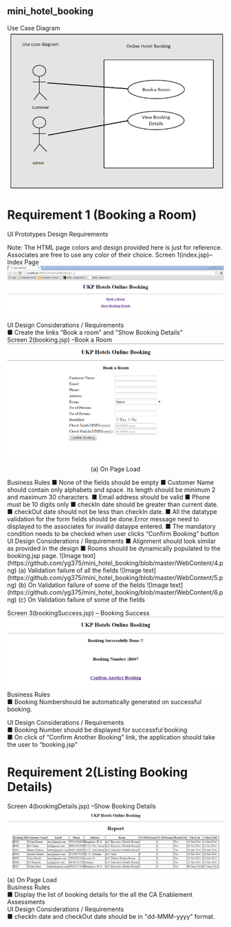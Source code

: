 ## mini_hotel_booking

Use Case Diagram  
 ![Image text](https://github.com/yg375/mini_hotel_booking/blob/master/WebContent/1.png)  
# Requirement 1 (Booking a Room)  
UI Prototypes Design Requirements

Note: The HTML page colors and design provided here is just for reference. Associates are free to use any color of their choice.
Screen 1(index.jsp)– Index Page
 ![Image text](https://github.com/yg375/mini_hotel_booking/blob/master/WebContent/2.png)
 
UI Design Considerations / Requirements  
■ Create  the links “Book a room” and "Show Booking Details"  
Screen 2(booking.jsp) –Book a Room  
 ![Image text](https://github.com/yg375/mini_hotel_booking/blob/master/WebContent/3.png)  
<p align="center">(a)	On Page Load</p>
Business Rules  
■	None of the fields should be empty    
■	Customer Name should contain only alphabets and space. Its length should be minimum 2 and maximum 30 characters.  
■	Email address should be valid  
■	Phone must be 10 digits only  
■	checkIn date should be greater than current date.  
■	checkOut date should not be less than checkIn date.  
■	All the datatype validation for the form fields should be done.Error message need to displayed to the associates  for invalid dataype entered.  
■	The mandatory condition needs to be checked when user clicks “Confirm Booking” button  
UI Design Considerations / Requirements  
■	Alignment should look similar as provided in the design  
■	Rooms should be dynamically populated to the booking.jsp page.  
![Image text](https://github.com/yg375/mini_hotel_booking/blob/master/WebContent/4.png)  
(a)	 Validation failure of all the fields  
 ![Image text](https://github.com/yg375/mini_hotel_booking/blob/master/WebContent/5.png)  
(b)	On Validation failure of some of the fields  
![Image text](https://github.com/yg375/mini_hotel_booking/blob/master/WebContent/6.png)  
(c)	On Validation failure of some of the fields  


Screen 3(bookingSuccess.jsp) – Booking Success  
 ![Image text](https://github.com/yg375/mini_hotel_booking/blob/master/WebContent/7.png)  
Business Rules  
■	Booking Numbershould be automatically generated  on successful booking.

UI Design Considerations / Requirements  
■	Booking Number should be displayed  for successful booking  
■	On click of  “Confirm Another Booking” link, the application should take the user to “booking.jsp”


# Requirement 2(Listing Booking Details)
Screen 4(bookingDetails.jsp) –Show Booking Details
  ![Image text](https://github.com/yg375/mini_hotel_booking/blob/master/WebContent/8.png)  
(a)	On Page Load  
Business Rules  
■	Display the list of booking details for the all the CA Enablement Assessments  
UI Design Considerations / Requirements  
■	checkIn date and checkOut date should be in "dd-MMM-yyyy" format.  

